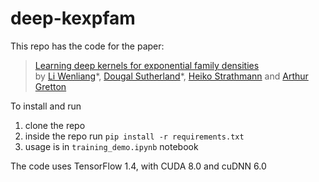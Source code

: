 # deep-kexpfam
This repo has the code for the paper:

> [Learning deep kernels for exponential family densities](https://arxiv.org/abs/1811.08357)\
> by [Li Wenliang](https://kevin-w-li.github.io/)\*, 
[Dougal Sutherland](http://www.gatsby.ucl.ac.uk/~dougals/)\*, 
[Heiko Strathmann](http://herrstrathmann.de/) and 
[Arthur Gretton](http://www.gatsby.ucl.ac.uk/~gretton/)

To install and run 
1. clone the repo
2. inside the repo run `pip install -r requirements.txt`
3. usage is in `training_demo.ipynb` notebook

The code uses TensorFlow 1.4, with CUDA 8.0 and cuDNN 6.0
